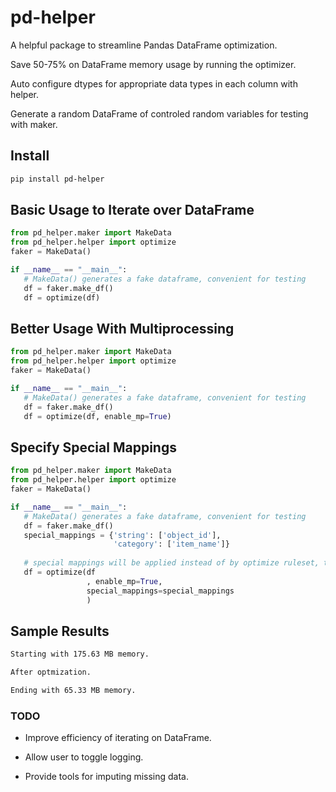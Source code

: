 # pd-helper
 
 A helpful package to streamline Pandas DataFrame optimization.
 
 Save 50-75% on DataFrame memory usage by running the optimizer. 
 
 Auto configure dtypes for appropriate data types in each column with helper.

 Generate a random DataFrame of controled random variables for testing with maker.

## Install
 ```bash
 pip install pd-helper
 ```

## Basic Usage to Iterate over DataFrame
```python
from pd_helper.maker import MakeData 
from pd_helper.helper import optimize
faker = MakeData()

if __name__ == "__main__":
   # MakeData() generates a fake dataframe, convenient for testing
   df = faker.make_df()
   df = optimize(df)
```
## Better Usage With Multiprocessing
```python
from pd_helper.maker import MakeData 
from pd_helper.helper import optimize
faker = MakeData()

if __name__ == "__main__":
   # MakeData() generates a fake dataframe, convenient for testing
   df = faker.make_df()
   df = optimize(df, enable_mp=True)
```

## Specify Special Mappings
```python
from pd_helper.maker import MakeData 
from pd_helper.helper import optimize
faker = MakeData()

if __name__ == "__main__":
   # MakeData() generates a fake dataframe, convenient for testing
   df = faker.make_df()
   special_mappings = {'string': ['object_id'],
                       'category': ['item_name']}
   
   # special mappings will be applied instead of by optimize ruleset, they will be returned.
   df = optimize(df
                 , enable_mp=True,
                 special_mappings=special_mappings
                 )
```


## Sample Results

```bash
Starting with 175.63 MB memory.

After optmization. 

Ending with 65.33 MB memory.
```


### TODO

* Improve efficiency of iterating on DataFrame.

* Allow user to toggle logging.

* Provide tools for imputing missing data.